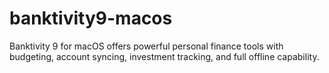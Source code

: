 # banktivity9-macos
Banktivity 9 for macOS offers powerful personal finance tools with budgeting, account syncing, investment tracking, and full offline capability.
